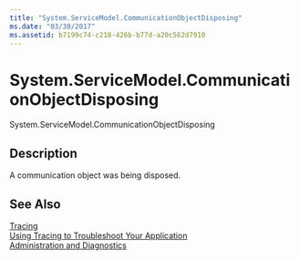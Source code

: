 ```yaml
---
title: "System.ServiceModel.CommunicationObjectDisposing"
ms.date: "03/30/2017"
ms.assetid: b7199c74-c218-426b-b77d-a20c562d7910
---
```

# System.ServiceModel.CommunicationObjectDisposing
System.ServiceModel.CommunicationObjectDisposing  
  
## Description  
 A communication object was being disposed.  
  
## See Also  
 [Tracing](../../../../../docs/framework/wcf/diagnostics/tracing/index.md)  
 [Using Tracing to Troubleshoot Your Application](../../../../../docs/framework/wcf/diagnostics/tracing/using-tracing-to-troubleshoot-your-application.md)  
 [Administration and Diagnostics](../../../../../docs/framework/wcf/diagnostics/index.md)
